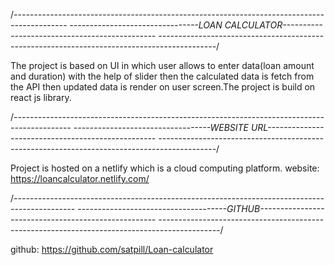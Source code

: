 /*-------------------------------------------------------------------------------------------
--------------------------------LOAN CALCULATOR----------------------------------------------
--------------------------------------------------------------------------------------------*/

The project is based on UI in which user allows to enter data(loan amount and duration) with
the help of slider then the calculated data is fetch from the API then updated data is render on
user screen.The project is build on react js library.

/*--------------------------------------------------------------------------------------------
----------------------------------WEBSITE URL--------------------------------------------------
--------------------------------------------------------------------------------------------*/

Project is hosted on a netlify which is a cloud computing platform.
website: https://loancalculator.netlify.com/

/*---------------------------------------------------------------------------------------------
-------------------------------------GITHUB----------------------------------------------------
---------------------------------------------------------------------------------------------*/

github: https://github.com/satpill/Loan-calculator
